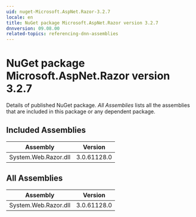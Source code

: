 ```yaml
---
uid: nuget-Microsoft.AspNet.Razor-3.2.7
locale: en
title: NuGet package Microsoft.AspNet.Razor version 3.2.7
dnnversion: 09.08.00
related-topics: referencing-dnn-assemblies
---
```


# NuGet package Microsoft.AspNet.Razor version 3.2.7
Details of published NuGet package.
*All Assemblies* lists all the assemblies that are included in this package or any dependent package.

## Included Assemblies

|Assembly|Version|
|---|---|
|System.Web.Razor.dll|3.0.61128.0|

## All Assemblies

|Assembly|Version|
|---|---|
|System.Web.Razor.dll|3.0.61128.0|

